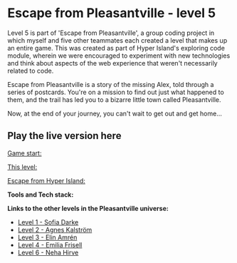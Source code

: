 # Escape from Pleasantville - level 5

Level 5 is part of 'Escape from Pleasantville', a group coding project in which myself and five other teammates each created a level that makes up an entire game. This was created as part of Hyper Island's exploring code module, wherein we were encouraged to experiment with new technologies and think about aspects of the web experience that weren't necessarily related to code.

Escape from Pleasantville is a story of the missing Alex, told through a series of postcards. You're on a mission to find out just what happened to them, and the trail has led you to a bizarre little town called Pleasantville.

Now, at the end of your journey, you can't wait to get out and get home...



## Play the live version here

[Game start: ](https://escapefromhyperisland.github.io/pleasantville)

[This level: ](https://escapefromhyperisland.github.io/pleasantville/level-5)

[Escape from Hyper Island: ](https://escapefromhyperisland.github.io)



**Tools and Tech stack:**


**Links to the other levels in the Pleasantville universe:**

- [Level 1 - Sofia Darke](https://github.com/sofiadarkeweb/pleasantville)
- [Level 2 - Agnes Kalström](https://github.com/agneskalstrom/level-2-the-dream)
- [Level 3 - Elin Amrén](https://github.com/elinamren/pleasantville-level3)
- [Level 4 - Emilia Frisell](https://github.com/emiliafrisell/MazeGame)
- [Level 6 - Neha Hirve](https://github.com/AnnaRoos/the-medium-aframe)
